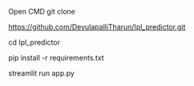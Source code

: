 Open CMD 
git clone

https://github.com/DevulapalliTharun/Ipl_predictor.git

cd Ipl_predictor

pip install -r requirements.txt

streamlit run app.py
